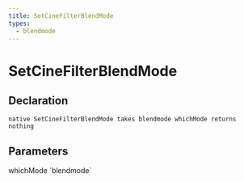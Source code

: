 ```yaml
---
title: SetCineFilterBlendMode
types:
  - blendmode
---
```


# SetCineFilterBlendMode

## Declaration

```
native SetCineFilterBlendMode takes blendmode whichMode returns nothing
```

## Parameters
<dl>
  <dt>whichMode `blendmode`</dt>
  <dd></dd>
</dl>